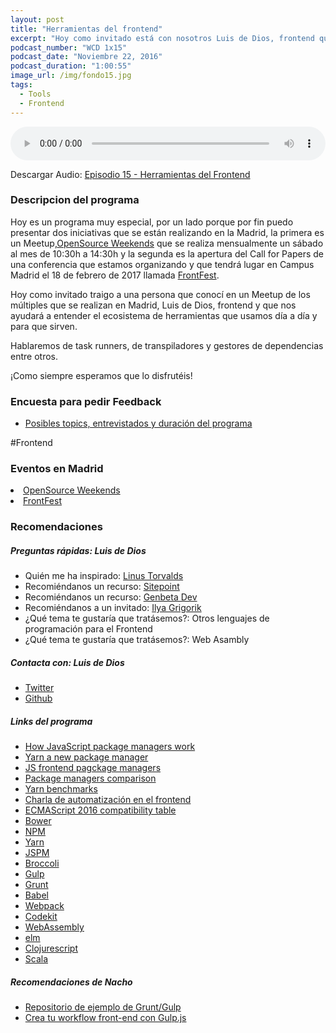 ```yaml
---
layout: post
title: "Herramientas del frontend"
excerpt: "Hoy como invitado está con nosotros Luis de Dios, frontend que nos ayudará a entender las herramientas que usamos día a día."
podcast_number: "WCD 1x15"
podcast_date: "Noviembre 22, 2016"
podcast_duration: "1:00:55"
image_url: /img/fondo15.jpg
tags: 
  - Tools
  - Frontend
---
```


<audio src="http://www.podtrac.com/pts/redirect.mp3/archive.org/download/WeCodeSign1x15HerramientasDelFrontend/WeCodeSign%201x15%20-%20Herramientas%20del%20Frontend.mp3" preload="auto" controls style="width: 100%;">
  <p>Tu navegador no implementa el elemento audio</p>
</audio>

<p>Descargar Audio: <a href="http://www.podtrac.com/pts/redirect.mp3/archive.org/download/WeCodeSign1x15HerramientasDelFrontend/WeCodeSign%201x15%20-%20Herramientas%20del%20Frontend.mp3" title="Botón derecho del ratón, luego guardar enlace como...">Episodio 15 - Herramientas del Frontend</a></p>

<h3 class="post-title  post-heading">Descripcion del programa</h3>

Hoy es un programa muy especial, por un lado porque por fin puedo presentar dos iniciativas que se están realizando en la Madrid, la primera es un Meetup,<a href="https://osweekends.github.io/">OpenSource Weekends</a> que se realiza mensualmente un sábado al mes de 10:30h a 14:30h y la segunda es la apertura del Call for Papers de una conferencia que estamos organizando y que tendrá lugar en Campus Madrid el 18 de febrero de 2017 llamada <a href="http://frontfest.es/">FrontFest</a>.

Hoy como invitado traigo a una persona que conocí en un Meetup de los múltiples que se realizan en Madrid, Luis de Dios, frontend y que nos ayudará a entender el ecosistema de herramientas que usamos día a día y para que sirven.

Hablaremos de task runners, de transpiladores y gestores de dependencias entre otros.

¡Como siempre esperamos que lo disfrutéis!

<div class="rule"></div>

<h3 class="post-title  post-heading">Encuesta para pedir Feedback</h3>

<ul>
  <li class="recomendacion"><a href="https://wecodesignpodcast.typeform.com/to/keNT6k">Posibles topics, entrevistados y duración del programa</a></li>
</ul>
 
<div class="rule"></div>

#Frontend

<div class="rule"></div>

<h3 class="post-title  post-heading">Eventos en Madrid</h3>

<li class="recomendacion"><a href="https://osweekends.github.io/">OpenSource Weekends</a></li>
<li class="recomendacion"><a href="http://frontfest.es/">FrontFest</a></li>

<div class="rule"></div>

<h3 class="post-title  post-heading">Recomendaciones</h3>

##### Preguntas rápidas: Luis de Dios

<ul>
  <li class="recomendacion"><span>Quién me ha inspirado: </span><a href="https://es.wikipedia.org/wiki/Linus_Torvalds">Linus Torvalds</a></li>
  <li class="recomendacion"><span>Recomiéndanos un recurso: </span><a href="https://www.sitepoint.com/">Sitepoint</a></li>
  <li class="recomendacion"><span>Recomiéndanos un recurso: </span><a href="http://www.genbetadev.com/">Genbeta Dev</a></li>
  <li class="recomendacion"><span>Recomiéndanos a un invitado: </span><a href="https://www.igvita.com/">Ilya Grigorik</a></li>
  <li class="recomendacion"><span>¿Qué tema te gustaría que tratásemos?: </span>Otros lenguajes de programación para el Frontend</li>
  <li class="recomendacion"><span>¿Qué tema te gustaría que tratásemos?: </span>Web Asambly</li>
</ul>

##### Contacta con: Luis de Dios

<ul>
  <li class="recomendacion"><a href="https://twitter.com/luisddm_">Twitter</a></li>
  <li class="recomendacion"><a href="https://github.com/luisddm">Github</a></li>
</ul>

##### Links del programa

<ul>
  <li class="recomendacion"><a href="https://medium.freecodecamp.com/javascript-package-managers-101-9afd926add0a#.wnfw4y49u">How JavaScript package managers work</a></li>
  <li class="recomendacion"><a href="https://code.facebook.com/posts/1840075619545360/yarn-a-new-package-manager-for-javascript/">Yarn a new package manager</a></li>
  <li class="recomendacion"><a href="http://andrewhfarmer.com/javascript-frontend-package-managers/">JS frontend pagckage managers</a></li>
  <li class="recomendacion"><a href="https://github.com/wilmoore/frontend-packagers">Package managers comparison</a></li>
  <li class="recomendacion"><a href="https://medium.freecodecamp.com/npm-vs-yarn-benchmark-9b456de4aa96#.hgggcx6ia">Yarn benchmarks</a></li>
  <li class="recomendacion"><a href="https://www.youtube.com/watch?v=hP7rrjR1RYY">Charla de automatización en el frontend</a></li>
  <li class="recomendacion"><a href="http://kangax.github.io/compat-table/es6/">ECMAScript 2016 compatibility table</a></li>
  <li class="recomendacion"><a href="https://bower.io/">Bower</a></li>
  <li class="recomendacion"><a href="https://www.npmjs.com/">NPM</a></li>
  <li class="recomendacion"><a href="https://yarnpkg.com/">Yarn</a></li>
  <li class="recomendacion"><a href="http://jspm.io/">JSPM</a></li>
  <li class="recomendacion"><a href="http://broccolijs.com/">Broccoli</a></li>
  <li class="recomendacion"><a href="http://gulpjs.com/">Gulp</a></li>
  <li class="recomendacion"><a href="http://gruntjs.com/">Grunt</a></li>
  <li class="recomendacion"><a href="https://babeljs.io/">Babel</a></li>
  <li class="recomendacion"><a href="https://webpack.github.io/">Webpack</a></li>
  <li class="recomendacion"><a href="https://codekitapp.com/">Codekit</a></li>
  <li class="recomendacion"><a href="http://webassembly.org/">WebAssembly</a></li>
  <li class="recomendacion"><a href="http://elm-lang.org/">elm</a></li>
  <li class="recomendacion"><a href="https://clojurescript.org/">Clojurescript</a></li>
  <li class="recomendacion"><a href="https://www.scala-lang.org/">Scala</a></li>
</ul>

##### Recomendaciones de Nacho

<ul>
  <li class="recomendacion"><a href="https://github.com/luisddm/frontend-automation">Repositorio de ejemplo de Grunt/Gulp</a></li>
  <li class="recomendacion"><a href="https://www.youtube.com/playlist?list=PLM-Y_YQmMEqBscmoT5y_W91oUnr_D4ulf">Crea tu workflow front-end con Gulp.js</a></li>
</ul>
